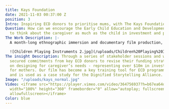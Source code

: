 ```yaml
---
title: Kays Foundation
date: 2021-11-03 00:37:00 Z
position: 3
Intro: Inspiring ECD donors to prioritise mums, with The Kays Foundation
Question: How can we encourage the Early Child Education and Development community
  to think about the caregiver as much as the child in investment and programme strategies?
The Work Description: |-
  A month-long ethnographic immersion and documentary film production, guided by a literature review and expert interviews and backed up with a quantitative survey. We workshopped insights and conclusions with The Kays Foundation, the Kenyan government and NGO stakeholders to ensure outputs were owned and co-created with people who could act on them. An [**interactive report**](https://www.dropbox.com/s/c85tadkhao8atxx/CoH%E2%80%93Kays_KENYA_FINAL_REPORT_june2020.pdf?dl=0) to accompany the documentary film helped bring all of the thinking together, and live on beyond the project.

  ![Children Playing Instruments 2.jpg](/uploads/Children%20Playing%20Instruments%202.jpg)
The insight Description: Through a series of stakeholder sessions and workshops we
  secured commitments from key ECD donors to revise their funding strategies to focus
  on designing for caregiver’s needs - representing over $10m in investment, mainly
  for mothers. Our film has become a key training tool for ECD programme design workshops,
  and is used as a case study for the Dignified Storytelling Alliance.
Image: "/uploads/kays_normal.jpg"
Video: <iframe src="https://player.vimeo.com/video/364756937?h=b67ea64df4&title=0&byline=0&portrait=0"
  width="100%" height="360" frameborder="0" allow="autoplay; fullscreen; picture-in-picture"
  allowfullscreen></iframe>
Color: blue
---
```


